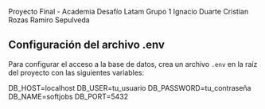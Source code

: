 Proyecto Final - Academia Desafío Latam
Grupo 1
Ignacio Duarte
Cristian Rozas
Ramiro Sepulveda

## Configuración del archivo .env

Para configurar el acceso a la base de datos, crea un archivo `.env` en la raíz del proyecto con las siguientes variables:

DB_HOST=localhost
DB_USER=tu_usuario
DB_PASSWORD=tu_contraseña
DB_NAME=softjobs
DB_PORT=5432